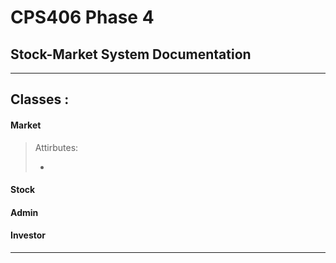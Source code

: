 # CPS406 Phase 4

## Stock-Market System Documentation

---

## Classes :

#### Market

> Attirbutes:
>
> -

#### Stock

#### Admin

#### Investor

---
